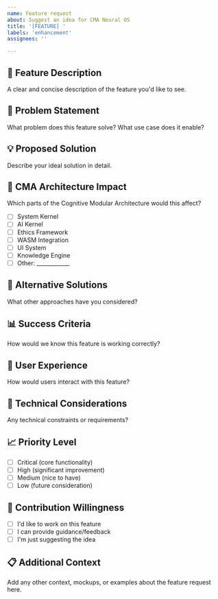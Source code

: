 ```yaml
---
name: Feature request
about: Suggest an idea for CMA Neural OS
title: '[FEATURE] '
labels: 'enhancement'
assignees: ''

---
```


## 🚀 Feature Description
A clear and concise description of the feature you'd like to see.

## 🎯 Problem Statement
What problem does this feature solve? What use case does it enable?

## 💡 Proposed Solution
Describe your ideal solution in detail.

## 🧠 CMA Architecture Impact
Which parts of the Cognitive Modular Architecture would this affect?
- [ ] System Kernel
- [ ] AI Kernel
- [ ] Ethics Framework
- [ ] WASM Integration
- [ ] UI System
- [ ] Knowledge Engine
- [ ] Other: ____________

## 🔄 Alternative Solutions
What other approaches have you considered?

## 📊 Success Criteria
How would we know this feature is working correctly?

## 🎨 User Experience
How would users interact with this feature?

## 🔧 Technical Considerations
Any technical constraints or requirements?

## 📈 Priority Level
- [ ] Critical (core functionality)
- [ ] High (significant improvement)
- [ ] Medium (nice to have)
- [ ] Low (future consideration)

## 🤝 Contribution Willingness
- [ ] I'd like to work on this feature
- [ ] I can provide guidance/feedback
- [ ] I'm just suggesting the idea

## 📋 Additional Context
Add any other context, mockups, or examples about the feature request here.